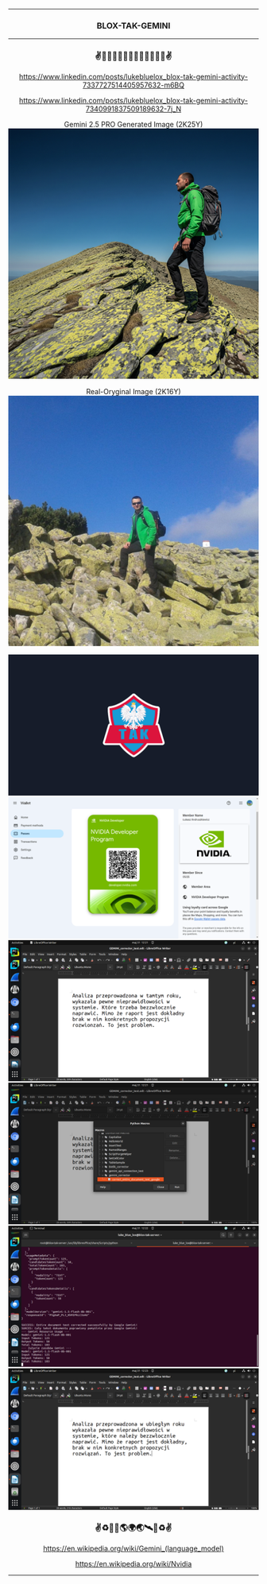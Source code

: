 <hr>

<div align="center"> 

### BLOX-TAK-GEMINI

</div> 

<hr>

<div align="center">

### ✌️🦅🇺🇸🇪🇺🇵🇱🇪🇺🇺🇸🦅✌️

https://www.linkedin.com/posts/lukebluelox_blox-tak-gemini-activity-7337727514405957632-m6BQ

https://www.linkedin.com/posts/lukebluelox_blox-tak-gemini-activity-7340991837509189632-7j_N

Gemini 2.5 PRO Generated Image (2K25Y)
<img src="Gemini_Generated_Image_qybg50qybg50qybg.jpeg" width="" height=""/>
<br>

Real-Oryginal Image (2K16Y)
<img src="Real-Oryginal.jpg" width="" height=""/>


<img src="BLOX-TAK_SF_WP.png" width="" height=""/>
<br>
<img src="1.png" width="" height=""/>
<br>
<img src="2.png" width="" height=""/>
<br>
<img src="3.png" width="" height=""/>
<br>
<img src="4.png" width="" height=""/>
<br>
<img src="5.png" width="" height=""/>

### ✌♻️🌌🚀🌎🌍🌏🛰🌌♻️✌

https://en.wikipedia.org/wiki/Gemini_(language_model)

https://en.wikipedia.org/wiki/Nvidia

</div>

<hr>
